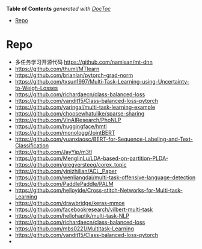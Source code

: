 <!-- START doctoc generated TOC please keep comment here to allow auto update -->
<!-- DON'T EDIT THIS SECTION, INSTEAD RE-RUN doctoc TO UPDATE -->
**Table of Contents**  *generated with [DocToc](https://github.com/thlorenz/doctoc)*

- [Repo](#repo)

<!-- END doctoc generated TOC please keep comment here to allow auto update -->


# Repo
- 多任务学习开源代码 https://github.com/namisan/mt-dnn
- https://github.com/thuml/MTlearn
- https://github.com/brianlan/pytorch-grad-norm
- https://github.com/txsun1997/Multi-Task-Learning-using-Uncertainty-to-Weigh-Losses
- https://github.com/richardaecn/class-balanced-loss
- https://github.com/vandit15/Class-balanced-loss-pytorch
- https://github.com/yaringal/multi-task-learning-example
- https://github.com/choosewhatulike/sparse-sharing
- https://github.com/VinAIResearch/PhoNLP
- https://github.com/huggingface/hmtl
- https://github.com/monologg/JointBERT
- https://github.com/yuanxiaosc/BERT-for-Sequence-Labeling-and-Text-Classification
- https://github.com/JayYip/m3tl
- https://github.com/MenglinLu/LDA-based-on-partition-PLDA-
- https://github.com/gregversteeg/corex_topic
- https://github.com/yinizhilian/ACL_Paper
- https://github.com/wenliangdai/multi-task-offensive-language-detection
- https://github.com/PaddlePaddle/PALM
- https://github.com/helloyide/Cross-stitch-Networks-for-Multi-task-Learning
- https://github.com/drawbridge/keras-mmoe
- https://github.com/facebookresearch/vilbert-multi-task
- https://github.com/hellohaptik/multi-task-NLP
- https://github.com/richardaecn/class-balanced-loss
- https://github.com/mbs0221/Multitask-Learning
- https://github.com/vandit15/Class-balanced-loss-pytorch
- 




